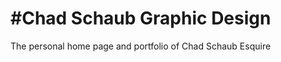 #Chad Schaub Graphic Design
===========================
The personal home page and portfolio of Chad Schaub Esquire